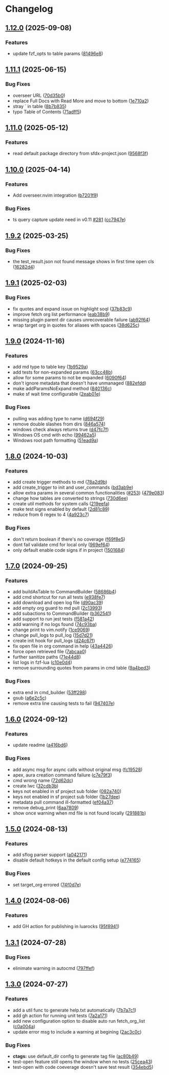 # Changelog

## [1.12.0](https://github.com/xixiaofinland/sf.nvim/compare/v1.11.1...v1.12.0) (2025-09-08)


### Features

* update fzf_opts to table params ([81496e8](https://github.com/xixiaofinland/sf.nvim/commit/81496e88f6cf29adca8d5b00ad4b009d3ed6b4aa))

## [1.11.1](https://github.com/xixiaofinland/sf.nvim/compare/v1.11.0...v1.11.1) (2025-06-15)


### Bug Fixes

* overseer URL ([70d35b0](https://github.com/xixiaofinland/sf.nvim/commit/70d35b0931208882cc3a2d59ee9eacdee9af1837))
* replace Full Docs with Read More and move to bottom ([1e710a2](https://github.com/xixiaofinland/sf.nvim/commit/1e710a294972eb7c65fda34454626791b540d67e))
* stray ` in table ([8b7b835](https://github.com/xixiaofinland/sf.nvim/commit/8b7b835da2f215629c47b030b69a7b1ab45cb423))
* typo Table of Contents ([71adff5](https://github.com/xixiaofinland/sf.nvim/commit/71adff540fb071b892adef6a8dbf1cbdad4e3e6a))

## [1.11.0](https://github.com/xixiaofinland/sf.nvim/compare/v1.10.0...v1.11.0) (2025-05-12)


### Features

* read default package directory from sfdx-project.json ([9568f3f](https://github.com/xixiaofinland/sf.nvim/commit/9568f3f4507477dbe7ccd42215cf9fea4eb67272))

## [1.10.0](https://github.com/xixiaofinland/sf.nvim/compare/v1.9.2...v1.10.0) (2025-04-14)


### Features

* Add overseer.nvim integration ([b7201f9](https://github.com/xixiaofinland/sf.nvim/commit/b7201f9640137702f7232ddadc579cbc923370fe))


### Bug Fixes

* ts query capture update need in v0.11 [#281](https://github.com/xixiaofinland/sf.nvim/issues/281) ([cc7947e](https://github.com/xixiaofinland/sf.nvim/commit/cc7947eeacfc005b25c6adef58088b42d613dd68))

## [1.9.2](https://github.com/xixiaofinland/sf.nvim/compare/v1.9.1...v1.9.2) (2025-03-25)


### Bug Fixes

* the test_result.json not found message shows in first time open cls ([16282d4](https://github.com/xixiaofinland/sf.nvim/commit/16282d4981e1443bc25bd521cd9339ea9369d627))

## [1.9.1](https://github.com/xixiaofinland/sf.nvim/compare/v1.9.0...v1.9.1) (2025-02-03)


### Bug Fixes

* fix quotes and expand issue on highlight soql ([37b83c9](https://github.com/xixiaofinland/sf.nvim/commit/37b83c90fb1c8800511a3c17cadde84dbb47088c))
* improve fetch org list performance ([eab38b9](https://github.com/xixiaofinland/sf.nvim/commit/eab38b921ab6e4ae22a3ecff9d645239384bbeea))
* missing plugin parent dir causes unrecoverable failure ([ab92f64](https://github.com/xixiaofinland/sf.nvim/commit/ab92f647c26833ccabc3415fd2259da70f4281eb))
* wrap target org in quotes for aliases with spaces ([38d625c](https://github.com/xixiaofinland/sf.nvim/commit/38d625c72f44fbba86ec8b93c2093911822fa127))

## [1.9.0](https://github.com/xixiaofinland/sf.nvim/compare/v1.8.0...v1.9.0) (2024-11-16)


### Features

* add md type to table key ([1b9529a](https://github.com/xixiaofinland/sf.nvim/commit/1b9529a91df9c17df7ec774e4f511efe40cd0823))
* add tests for non-expanded params ([63cc48b](https://github.com/xixiaofinland/sf.nvim/commit/63cc48b72dbcc8b79b433d44bf8679c96e13b94f))
* allow for some params to not be expanded ([6090f64](https://github.com/xixiaofinland/sf.nvim/commit/6090f64a91166813600125a79cc48d98969f6789))
* don't ignore metadata that doesn't have unmanaged ([882efdd](https://github.com/xixiaofinland/sf.nvim/commit/882efdddef3db67d21ea2fdd63939b860eb6da4e))
* make addParamsNoExpand method ([840136c](https://github.com/xixiaofinland/sf.nvim/commit/840136c00c1421105918d6eb630e39db6ef5647a))
* make sf wait time configurable ([2eab01e](https://github.com/xixiaofinland/sf.nvim/commit/2eab01e4c862a6863651984cf7f76a6d82c25eca))


### Bug Fixes

* pulling was adding type to name ([d694f29](https://github.com/xixiaofinland/sf.nvim/commit/d694f2933898a1e76691ebd9854f849e7d4560e2))
* remove double slashes from dirs ([846a574](https://github.com/xixiaofinland/sf.nvim/commit/846a574de0b891f192597a9d18b30d27025f7e19))
* windows check always returns true ([d47fc7f](https://github.com/xixiaofinland/sf.nvim/commit/d47fc7ffcf815d6dc9a6ff9565432347c1b4bf9d))
* Windows OS cmd with echo ([99462a5](https://github.com/xixiaofinland/sf.nvim/commit/99462a5bba9380d21e2b97a2e025568d28db7dbc))
* Windows root path formatting ([51ead9a](https://github.com/xixiaofinland/sf.nvim/commit/51ead9a68ff91d3620787e1f5863eb65b1cebaa8))

## [1.8.0](https://github.com/xixiaofinland/sf.nvim/compare/v1.7.0...v1.8.0) (2024-10-03)


### Features

* add create trigger methods to md ([78a2d9b](https://github.com/xixiaofinland/sf.nvim/commit/78a2d9b210aff302c8b429415c7e9278bed5c8ce))
* add create_trigger to init and user_commands ([bd3ab9e](https://github.com/xixiaofinland/sf.nvim/commit/bd3ab9e12aaedebeaf70d8e702fd0952de7c0724))
* allow extra params in several common functionalities ([#253](https://github.com/xixiaofinland/sf.nvim/issues/253)) ([479e083](https://github.com/xixiaofinland/sf.nvim/commit/479e0833b21ea44018a4501ddba6cc6f2fa9a846))
* change how tables are converted to strings ([730d6ee](https://github.com/xixiaofinland/sf.nvim/commit/730d6eef6701eb288d60e99dd2e100384225383f))
* create util methods for system calls ([219eefa](https://github.com/xixiaofinland/sf.nvim/commit/219eefa468232fddc16a200562b985e5833dffff))
* make test signs enabled by default ([2d81c89](https://github.com/xixiaofinland/sf.nvim/commit/2d81c89cfef3b63245a10927472692eebb64b95e))
* reduce from 6 regex to 4 ([4a923c7](https://github.com/xixiaofinland/sf.nvim/commit/4a923c7e71fdb8387e511dbded6f7a47d6a2a77d))


### Bug Fixes

* don't return boolean if there's no coverage ([f69f8e5](https://github.com/xixiaofinland/sf.nvim/commit/f69f8e5c1a164a845aa6f3f278ce5fce550b7a56))
* dont fail validate cmd for local only ([969ef64](https://github.com/xixiaofinland/sf.nvim/commit/969ef6456d76c2a3f9d6af913a8888135c1c37f2))
* only default enable code signs if in project ([1501684](https://github.com/xixiaofinland/sf.nvim/commit/1501684f3e4254178172d3aef3ffc0ca6319b6cd))

## [1.7.0](https://github.com/xixiaofinland/sf.nvim/compare/v1.6.0...v1.7.0) (2024-09-25)


### Features

* add buildAsTable to CommandBuilder ([58686b4](https://github.com/xixiaofinland/sf.nvim/commit/58686b4796d5027d70534f3c7e904adec4665040))
* add cmd shortcut for run all tests ([e938fe7](https://github.com/xixiaofinland/sf.nvim/commit/e938fe798b8da22f9c2a8e4c22d47c07313f4023))
* add download and open log file ([d90ac39](https://github.com/xixiaofinland/sf.nvim/commit/d90ac39976aebb27a2194a3c8d078d9eb7f51209))
* add empty org guard to md pull ([2c13993](https://github.com/xixiaofinland/sf.nvim/commit/2c139932ea449e1c7288cb6910df556af0e7bce8))
* add subactions to CommandBuilder ([b362541](https://github.com/xixiaofinland/sf.nvim/commit/b3625414c83533844a9c0f7c60528566f74a177d))
* add support to run jest tests ([f581a42](https://github.com/xixiaofinland/sf.nvim/commit/f581a426d5c80968f450bedc0beaee15588dddb5))
* add warning if no logs found ([74c93ba](https://github.com/xixiaofinland/sf.nvim/commit/74c93ba08a4afd9cfd0fec2f6d6198445c580c97))
* change print to vim.notify ([1ce9069](https://github.com/xixiaofinland/sf.nvim/commit/1ce9069968abd04e17ef2aaf74587426d703bdb6))
* change pull_logs to pull_log ([15d7d21](https://github.com/xixiaofinland/sf.nvim/commit/15d7d2107c6d3ba405cfe8c977711b991a89d84f))
* create init hook for pull_logs ([d24c67f](https://github.com/xixiaofinland/sf.nvim/commit/d24c67f8ffa82f7241be23053f08c96923b72fc3))
* fix open file in org command in help ([43a4426](https://github.com/xixiaofinland/sf.nvim/commit/43a4426df2474e64203dfeea20e88c2e1f62687d))
* force open retrieved file ([7abcaa0](https://github.com/xixiaofinland/sf.nvim/commit/7abcaa04dd103a5f13169edf75d04b43b616c84f))
* further sanitize paths ([71e44d8](https://github.com/xixiaofinland/sf.nvim/commit/71e44d8a1b790a614c93b49a8fd98ccadd2d31c1))
* list logs in fzf-lua ([c10e0d4](https://github.com/xixiaofinland/sf.nvim/commit/c10e0d4bde5ca5e19ebbca8185bcc717a90ee6ea))
* remove surrounding quotes from params in cmd table ([9a4bed3](https://github.com/xixiaofinland/sf.nvim/commit/9a4bed34f2cb2ee1c56563054c7ca4dc7fb465a6))


### Bug Fixes

* extra end in cmd_builder ([53ff298](https://github.com/xixiaofinland/sf.nvim/commit/53ff2986dcda54230eaf80aac9b9da65fb4f5899))
* gsub ([a6e2c5c](https://github.com/xixiaofinland/sf.nvim/commit/a6e2c5c9a36131fc045cf3b4d27462097f657ec3))
* remove extra line causing tests to fail ([947407e](https://github.com/xixiaofinland/sf.nvim/commit/947407e2c43b443657a3f33298808f156997fb7d))

## [1.6.0](https://github.com/xixiaofinland/sf.nvim/compare/v1.5.0...v1.6.0) (2024-09-12)


### Features

* update readme ([a416bd6](https://github.com/xixiaofinland/sf.nvim/commit/a416bd6224c80fd2dd8efa6b3edd032e4323d0c6))


### Bug Fixes

* add async msg for async calls without original msg ([fc19528](https://github.com/xixiaofinland/sf.nvim/commit/fc1952894bef850badf5112914cbcf4a3f27eaba))
* apex, aura creation command failure ([c7e79f3](https://github.com/xixiaofinland/sf.nvim/commit/c7e79f3a9f034df7b210323c3217ef52a15ef9da))
* cmd wrong name ([72d62dc](https://github.com/xixiaofinland/sf.nvim/commit/72d62dcdb422f959e6db54f6624d4a54e9b4fb1c))
* create lwc ([32cdb3b](https://github.com/xixiaofinland/sf.nvim/commit/32cdb3b16a1c329ef16445e3b5e8cfe6fd3275f2))
* keys not enabled in sf project sub folder ([082a740](https://github.com/xixiaofinland/sf.nvim/commit/082a7402dfaed8a8cd0f12c25d498f0f4f58ab57))
* keys not enabled in sf project sub folder ([1b27dee](https://github.com/xixiaofinland/sf.nvim/commit/1b27dee3db1bc762f8f1ef026936dda56e93c6ed))
* metadata pull command ill-formatted ([ef04a37](https://github.com/xixiaofinland/sf.nvim/commit/ef04a379c5b33475c3b1ed4ce1482a756014d24c))
* remove debug_print ([6aa7809](https://github.com/xixiaofinland/sf.nvim/commit/6aa780979d13a407c619cd3e9e9a7b5573f807fe))
* show once warning when md file is not found locally ([291881b](https://github.com/xixiaofinland/sf.nvim/commit/291881b27bd6e2b93a2866b4b3d29d508f576706))

## [1.5.0](https://github.com/xixiaofinland/sf.nvim/compare/v1.4.0...v1.5.0) (2024-08-13)


### Features

* add sflog parser support ([a042171](https://github.com/xixiaofinland/sf.nvim/commit/a042171a5963429249cafd2b7b6068425ded1a5d))
* disable default hotkeys in the default config setup ([e774165](https://github.com/xixiaofinland/sf.nvim/commit/e77416555de8796b72663524013c61f5b179a433))


### Bug Fixes

* set target_org errored ([74f0d7e](https://github.com/xixiaofinland/sf.nvim/commit/74f0d7ecfd74ecb3dfdb4d8c994b2d794f634145))

## [1.4.0](https://github.com/xixiaofinland/sf.nvim/compare/v1.3.1...v1.4.0) (2024-08-06)


### Features

* add GH action for publishing in luarocks ([95f8941](https://github.com/xixiaofinland/sf.nvim/commit/95f89418a19058142b821eeac1739bf5965c27ab))

## [1.3.1](https://github.com/xixiaofinland/sf.nvim/compare/v1.3.0...v1.3.1) (2024-07-28)


### Bug Fixes

* elinimate warning in autocmd ([797ffef](https://github.com/xixiaofinland/sf.nvim/commit/797ffefdd5d13b126651bdb1716dba2bec4d35cf))

## [1.3.0](https://github.com/xixiaofinland/sf.nvim/compare/v1.2.2...v1.3.0) (2024-07-27)


### Features

* add a util func to generate help.txt automatically ([7b7a7c1](https://github.com/xixiaofinland/sf.nvim/commit/7b7a7c15c0a81687602237a18d2f7a245df81825))
* add gh action for running unit tests ([7a2a171](https://github.com/xixiaofinland/sf.nvim/commit/7a2a17191605d38d7cd80ee9d07c30f38b5492db))
* add new configuration option to disable auto run fetch_org_list ([c0a004a](https://github.com/xixiaofinland/sf.nvim/commit/c0a004a072fdb948fca5a7504dd3a30b33fe9d70))
* update error msg to include a warning at begining ([2ac3c0c](https://github.com/xixiaofinland/sf.nvim/commit/2ac3c0cb5708373878d792264d1948922606bdad))


### Bug Fixes

* **ctags:** use default_dir config to generate tag file ([ac80b49](https://github.com/xixiaofinland/sf.nvim/commit/ac80b49f0cdfb183a161bfb079f07e047c08df31))
* test-open feature still opens the window when no tests ([25cea43](https://github.com/xixiaofinland/sf.nvim/commit/25cea43986e9c258e2e1603ffe62bba6aa2b81d2))
* test-open with code coeverage doesn't save test result ([354ebd5](https://github.com/xixiaofinland/sf.nvim/commit/354ebd585f77c61f04fddc2d47004db1bd898182))
